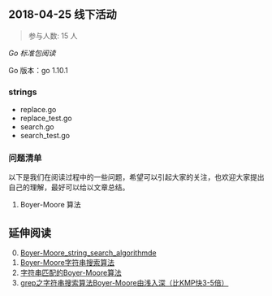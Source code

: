## 2018-04-25 线下活动

>参与人数: 15 人

*Go 标准包阅读*

Go 版本：go 1.10.1

### strings

- replace.go
- replace_test.go
- search.go
- search_test.go

### 问题清单

以下是我们在阅读过程中的一些问题，希望可以引起大家的关注，也欢迎大家提出自己的理解，最好可以给以文章总结。

1. Boyer-Moore 算法

## 延伸阅读

0. [Boyer-Moore_string_search_algorithmde](http://en.wikipedia.org/wiki/Boyer-Moore_string_search_algorithm)
1. [Boyer-Moore字符串搜索算法](https://zh.wikipedia.org/zh-hans/Boyer-Moore字符串搜索算法)
2. [字符串匹配的Boyer-Moore算法](http://www.ruanyifeng.com/blog/2013/05/boyer-moore_string_search_algorithm.html)
3. [grep之字符串搜索算法Boyer-Moore由浅入深（比KMP快3-5倍）](http://www.cnblogs.com/lanxuezaipiao/p/3452579.html)
